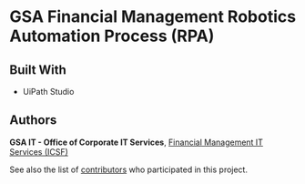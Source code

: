 # GSA Financial Management Robotics Automation Process (RPA)
## Built With
- UiPath Studio

## Authors

**GSA IT - Office of Corporate IT Services**, [Financial Management IT Services (ICSF)](https://github.com/orgs/GSA/teams/corporate-it-services/members)

See also the list of [contributors](https://github.com/GSA/FM-VITAP/graphs/contributors) who participated in this project.
